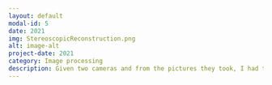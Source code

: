 ```yaml
---
layout: default
modal-id: 5
date: 2021
img: StereoscopicReconstruction.png
alt: image-alt
project-date: 2021
category: Image processing
description: Given two cameras and from the pictures they took, I had to reconstruct a 3D point cloud representation of the scene using various algorithms implemented in C++, OpenCV in Linux.
---
```


